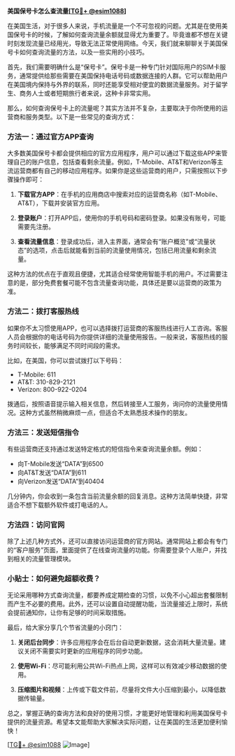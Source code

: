 **美国保号卡怎么查流量[[TG💪+ @esim1088](https://t.me/s/esim1088)]**

在美国生活，对于很多人来说，手机流量是一个不可忽视的问题。尤其是在使用美国保号卡的时候，了解如何查询流量余额就显得尤为重要了。毕竟谁都不想在关键时刻发现流量已经用光，导致无法正常使用网络。今天，我们就来聊聊关于美国保号卡如何查询流量的方法，以及一些实用的小技巧。

首先，我们需要明确什么是“保号卡”。保号卡是一种专门针对国际用户的SIM卡服务，通常提供给那些需要在美国保持电话号码或数据连接的人群。它可以帮助用户在美国境内保持与外界的联系，同时还能享受相对便宜的数据流量服务。对于留学生、商务人士或者短期旅行者来说，这种卡非常实用。

那么，如何查询保号卡上的流量呢？其实方法并不复杂，主要取决于你所使用的运营商和服务类型。以下是一些常见的查询方式：

### 方法一：通过官方APP查询

大多数美国保号卡都会提供相应的官方应用程序，用户可以通过下载这些APP来管理自己的账户信息，包括查看剩余流量。例如，T-Mobile、AT&T和Verizon等主流运营商都有自己的移动应用程序。如果你是这些运营商的用户，只需按照以下步骤操作即可：

1. **下载官方APP**：在手机的应用商店中搜索对应的运营商名称（如T-Mobile、AT&T），下载并安装官方应用。
   
2. **登录账户**：打开APP后，使用你的手机号码和密码登录。如果没有账号，可能需要先注册。

3. **查看流量信息**：登录成功后，进入主界面，通常会有“账户概览”或“流量状态”的选项，点击后就能看到当前的流量使用情况，包括已用流量和剩余流量。

这种方法的优点在于直观且便捷，尤其适合经常使用智能手机的用户。不过需要注意的是，部分免费套餐可能不包含流量查询功能，具体还是要以运营商的政策为准。

### 方法二：拨打客服热线

如果你不太习惯使用APP，也可以选择拨打运营商的客服热线进行人工咨询。客服人员会根据你的电话号码为你提供详细的流量使用报告。一般来说，客服热线的服务时间较长，能够满足不同时间段的需求。

比如，在美国，你可以尝试拨打以下号码：
- T-Mobile: 611
- AT&T: 310-829-2121
- Verizon: 800-922-0204

拨通后，按照语音提示输入相关信息，然后转接至人工服务，询问你的流量使用情况。这种方式虽然稍微麻烦一点，但适合不太熟悉技术操作的朋友。

### 方法三：发送短信指令

有些运营商还支持通过发送特定格式的短信指令来查询流量余额。例如：

- 向T-Mobile发送“DATA”到6500
- 向AT&T发送“DATA”到611
- 向Verizon发送“DATA”到40404

几分钟内，你会收到一条包含当前流量余额的回复消息。这种方法简单快捷，非常适合不想下载额外软件或打电话的人。

### 方法四：访问官网

除了上述几种方式外，还可以直接访问运营商的官方网站。通常网站上都会有专门的“客户服务”页面，里面提供了在线查询流量的功能。你需要登录个人账户，并找到相关的流量管理模块。

### 小贴士：如何避免超额收费？

无论采用哪种方式查询流量，都要养成定期检查的习惯，以免不小心超出套餐限制而产生不必要的费用。此外，还可以设置自动提醒功能，当流量接近上限时，系统会提前通知你，让你有足够的时间采取措施。

最后，给大家分享几个节省流量的小窍门：

1. **关闭后台同步**：许多应用程序会在后台自动更新数据，这会消耗大量流量。建议关闭不需要实时更新的应用程序的同步功能。
   
2. **使用Wi-Fi**：尽可能利用公共Wi-Fi热点上网，这样可以有效减少移动数据的使用。

3. **压缩图片和视频**：上传或下载文件前，尽量将文件大小压缩到最小，以降低数据传输量。

总之，掌握正确的查询方法和良好的使用习惯，才能更好地管理和利用美国保号卡提供的流量资源。希望本文能帮助大家解决实际问题，让在美国的生活更加便利愉快！

[[TG💪+ @esim1088](https://t.me/s/esim1088) ![Image](https://i.postimg.cc/4NQfJmqS/Snipaste-2025-05-13-00-14-12.png)]